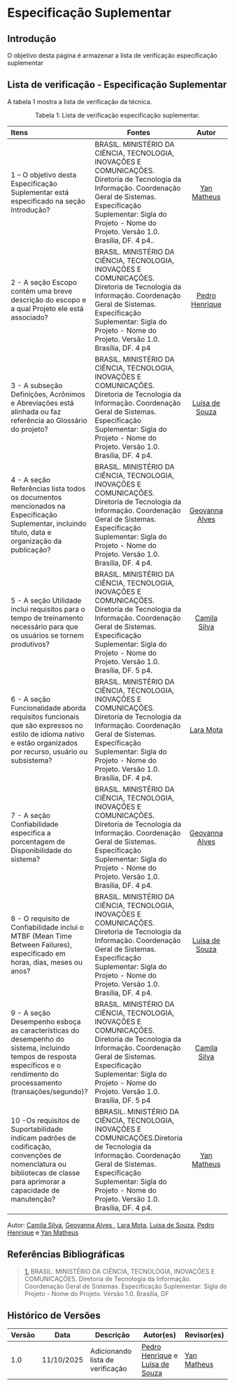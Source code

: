 # Especificação Suplementar

## Introdução

O objetivo desta página é armazenar a lista de verificação especificação suplementar

## Lista de verificação - Especificação Suplementar

A tabela 1 mostra a lista de verificação da técnica.

<figcaption align="center">Tabela 1: Lista de verificação especificação suplementar.</figcaption>

| Itens                                                                                                                                                                      | Fontes                                                                                                                                                                                                                                     |                         Autor                         |   Acesso   |              Fotos              |
| :------------------------------------------------------------------------------------------------------------------------------------------------------------------------- | ------------------------------------------------------------------------------------------------------------------------------------------------------------------------------------------------------------------------------------------ | :---------------------------------------------------: | :--------: | :-----------------------------: |
| 1 – O objetivo desta Especificação Suplementar está especificado na seção Introdução?                                                                                      | BRASIL. MINISTÉRIO DA CIÊNCIA, TECNOLOGIA, INOVAÇÕES E COMUNICAÇÕES. Diretoria de Tecnologia da Informação. Coordenação Geral de Sistemas. Especificação Suplementar: Sigla do Projeto - Nome do Projeto. Versão 1.0. Brasília, DF. 4 p4.. |   [Yan Matheus](https://github.com/Yanmatheus0812)    | 11/10/2025 | [Foto](https://ibb.co/nM6tN7kb) |
| 2 \- A seção Escopo contém uma breve descrição do escopo e a qual Projeto ele está associado?                                                                              | BRASIL. MINISTÉRIO DA CIÊNCIA, TECNOLOGIA, INOVAÇÕES E COMUNICAÇÕES. Diretoria de Tecnologia da Informação. Coordenação Geral de Sistemas. Especificação Suplementar: Sigla do Projeto - Nome do Projeto. Versão 1.0. Brasília, DF. 4 p4   |  [Pedro Henrique](https://github.com/pedrohpsantos)   | 11/10/2025 | [Foto](https://ibb.co/Z69vsZ71) |
| 3 \- A subseção Definições, Acrônimos e Abreviações está alinhada ou faz referência ao Glossário do projeto?                                                               | BRASIL. MINISTÉRIO DA CIÊNCIA, TECNOLOGIA, INOVAÇÕES E COMUNICAÇÕES. Diretoria de Tecnologia da Informação. Coordenação Geral de Sistemas. Especificação Suplementar: Sigla do Projeto - Nome do Projeto. Versão 1.0. Brasília, DF. 4 p4.  |    [Luísa de Souza](https://github.com/luisa12ll)     | 11/10/2025 | [Foto](https://ibb.co/3yt138X8) |
| 4 \- A seção Referências lista todos os documentos mencionados na Especificação Suplementar, incluindo título, data e organização da publicação?                           | BRASIL. MINISTÉRIO DA CIÊNCIA, TECNOLOGIA, INOVAÇÕES E COMUNICAÇÕES. Diretoria de Tecnologia da Informação. Coordenação Geral de Sistemas. Especificação Suplementar: Sigla do Projeto - Nome do Projeto. Versão 1.0. Brasília, DF. 4 p4.  | [Geovanna Alves](https://github.com/GeovannaUmbelino) | 11/10/2025 | [Foto](https://ibb.co/3yt138X8) |
| 5 \- A seção Utilidade inclui requisitos para o tempo de treinamento necessário para que os usuários se tornem produtivos?                                                 | BRASIL. MINISTÉRIO DA CIÊNCIA, TECNOLOGIA, INOVAÇÕES E COMUNICAÇÕES. Diretoria de Tecnologia da Informação. Coordenação Geral de Sistemas. Especificação Suplementar: Sigla do Projeto - Nome do Projeto. Versão 1.0. Brasília, DF. 5 p4.  |    [Camila Silva](https://github.com/CamilaSilvaC)    | 11/10/2025 | [Foto](https://ibb.co/sd2y3NHz) |
| 6 \- A seção Funcionalidade aborda requisitos funcionais que são expressos no estilo de idioma nativo e estão organizados por recurso, usuário ou subsistema?              | BRASIL. MINISTÉRIO DA CIÊNCIA, TECNOLOGIA, INOVAÇÕES E COMUNICAÇÕES. Diretoria de Tecnologia da Informação. Coordenação Geral de Sistemas. Especificação Suplementar: Sigla do Projeto - Nome do Projeto. Versão 1.0. Brasília, DF. 4 p4.  |       [Lara Mota](https://github.com/mel14-hub)       | 11/10/2025 | [Foto](https://ibb.co/h1JtyNkg) |
| 7 \- A seção Confiabilidade especifica a porcentagem de Disponibilidade do sistema?                                                                                        | BRASIL. MINISTÉRIO DA CIÊNCIA, TECNOLOGIA, INOVAÇÕES E COMUNICAÇÕES. Diretoria de Tecnologia da Informação. Coordenação Geral de Sistemas. Especificação Suplementar: Sigla do Projeto - Nome do Projeto. Versão 1.0. Brasília, DF. 4 p4.  | [Geovanna Alves](https://github.com/GeovannaUmbelino) | 11/10/2025 | [Foto](https://ibb.co/LXXQk8HB) |
| 8 \- O requisito de Confiabilidade inclui o MTBF (Mean Time Between Failures), especificado em horas, dias, meses ou anos?                                                 | BRASIL. MINISTÉRIO DA CIÊNCIA, TECNOLOGIA, INOVAÇÕES E COMUNICAÇÕES. Diretoria de Tecnologia da Informação. Coordenação Geral de Sistemas. Especificação Suplementar: Sigla do Projeto - Nome do Projeto. Versão 1.0. Brasília, DF. 4 p4.  |    [Luísa de Souza](https://github.com/luisa12ll)     | 11/10/2025 | [Foto](https://ibb.co/LXbjLgzB) |
| 9 \- A seção Desempenho esboça as características do desempenho do sistema, incluindo tempos de resposta específicos e o rendimento do processamento (transações/segundo)? | BRASIL. MINISTÉRIO DA CIÊNCIA, TECNOLOGIA, INOVAÇÕES E COMUNICAÇÕES. Diretoria de Tecnologia da Informação. Coordenação Geral de Sistemas. Especificação Suplementar: Sigla do Projeto - Nome do Projeto. Versão 1.0. Brasília, DF. 5 p4   |    [Camila Silva](https://github.com/CamilaSilvaC)    | 11/10/2025 | [Foto](https://ibb.co/rGNJw5Rz) |
| 10 \-Os requisitos de Suportabilidade indicam padrões de codificação, convenções de nomenclatura ou bibliotecas de classe para aprimorar a capacidade de manutenção?       | BBRASIL. MINISTÉRIO DA CIÊNCIA, TECNOLOGIA, INOVAÇÕES E COMUNICAÇÕES.Diretoria de Tecnologia da Informação. Coordenação Geral de Sistemas. Especificação Suplementar: Sigla do Projeto - Nome do Projeto. Versão 1.0. Brasília, DF. 4 p4.  |   [Yan Matheus](https://github.com/Yanmatheus0812)    | 11/10/2025 | [Foto](https://ibb.co/KjdXMsrh) |

Autor: <a href="https://github.com/CamilaSilvaC">Camila Silva</a>, <a  href="https://github.com/GeovannaUmbelino"> Geovanna Alves </a>, <a href="https://github.com/mel14-hub">Lara Mota</a>, <a href="https://github.com/luisa12ll">Luisa de Souza</a>, <a href="https://github.com/pedrohpsantos">Pedro Henrique</a> e <a href="https://github.com/Yanmatheus0812">Yan Matheus</a>

## Referências Bibliográficas

> <a id="RP1" href="#tec">1.</a> BRASIL. MINISTÉRIO DA CIÊNCIA, TECNOLOGIA, INOVAÇÕES E COMUNICAÇÕES. Diretoria de Tecnologia da Informação. Coordenação Geral de Sistemas. Especificação Suplementar: Sigla do Projeto - Nome do Projeto. Versão 1.0. Brasília, DF

## Histórico de Versões

| Versão | Data       | Descrição                        | Autor(es)                                                                                           | Revisor(es)                                      |
| ------ | ---------- | -------------------------------- | --------------------------------------------------------------------------------------------------- | ------------------------------------------------ |
| 1.0    | 11/10/2025 | Adicionando lista de verificação | [Pedro Henrique](https://github.com/pedrohpsantos) e [Luísa de Souza](https://github.com/luisa12ll) | [Yan Matheus](https://github.com/Yanmatheus0812) |
